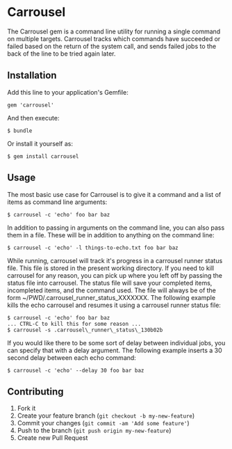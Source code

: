 # Carrousel

The Carrousel gem is a command line utility for running a single command on
multiple targets. Carrousel tracks which commands have succeeded or failed
based on the return of the system call, and sends failed jobs to the back of
the line to be tried again later.

## Installation

Add this line to your application's Gemfile:

    gem 'carrousel'

And then execute:

    $ bundle

Or install it yourself as:

    $ gem install carrousel

## Usage

The most basic use case for Carrousel is to give it a command and a list of
items as command line arguments:

    $ carrousel -c 'echo' foo bar baz

In addition to passing in arguments on the command line, you can also pass them
in a file. These will be in addition to anything on the command line:

    $ carrousel -c 'echo' -l things-to-echo.txt foo bar baz

While running, carrousel will track it's progress in a carrousel runner status
file. This file is stored in the present working directory. If you need to kill
carrousel for any reason, you can pick up where you left off by passing the
status file into carrousel. The status file will save your completed items,
incompleted items, and the command used. The file will always be of the form
~/PWD/.carrousel\_runner\_status\_XXXXXXX. The following example kills the echo
carrousel and resumes it using a carrousel runner status file:

    $ carrousel -c 'echo' foo bar baz
    ... CTRL-C to kill this for some reason ...
    $ carrousel -s .carrousel\_runner\_status\_130b02b

If you would like there to be some sort of delay between individual jobs, you
can specify that with a delay argument. The following example inserts a 30
second delay between each echo command:

    $ carrousel -c 'echo' --delay 30 foo bar baz
  

## Contributing

1. Fork it
2. Create your feature branch (`git checkout -b my-new-feature`)
3. Commit your changes (`git commit -am 'Add some feature'`)
4. Push to the branch (`git push origin my-new-feature`)
5. Create new Pull Request
